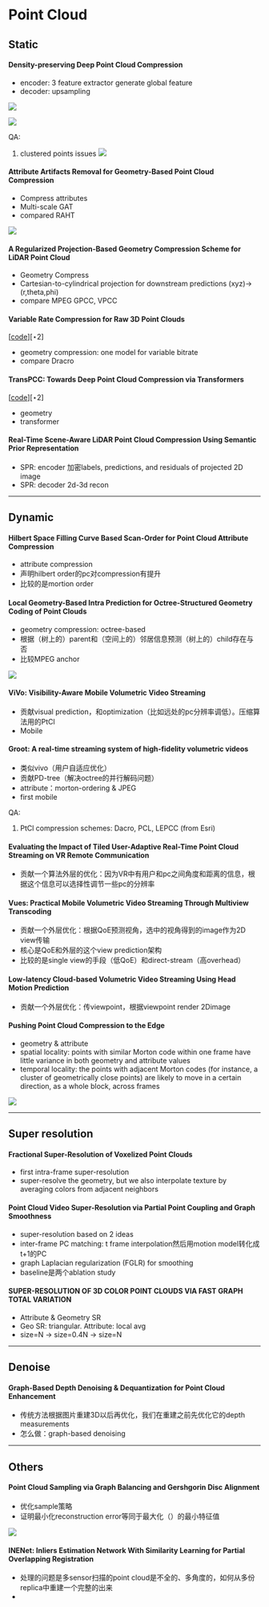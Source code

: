 # Point Cloud

## Static

#### Density-preserving Deep Point Cloud Compression


- encoder: 3 feature extractor generate global feature
- decoder: upsampling

![](pasteImage/2023-03-16-21-52-56.png)

![](pasteImage/2023-03-16-21-51-55.png)

QA:
1. clustered points issues
   ![](pasteImage/2023-03-16-21-51-28.png)

#### Attribute Artifacts Removal for Geometry-Based Point Cloud Compression

- Compress attributes
- Multi-scale GAT
- compared RAHT

![](pasteImage/2023-03-17-14-45-16.png)


#### A Regularized Projection-Based Geometry Compression Scheme for LiDAR Point Cloud
- Geometry Compress
- Cartesian-to-cylindrical projection for downstream predictions (xyz)->(r,theta,phi)
- compare MPEG GPCC, VPCC

#### Variable Rate Compression for Raw 3D Point Clouds
[[code](https://github.com/robotic-vision-lab/Variable-Rate-Compression-For-Raw-3D-Point-Clouds)][$\star$2]
- geometry compression: one model for variable bitrate
- compare Dracro


#### TransPCC: Towards Deep Point Cloud Compression via Transformers
[[code](https://github.com/jokieleung/TransPCC)][$\star$2]
- geometry
- transformer

#### Real-Time Scene-Aware LiDAR Point Cloud Compression Using Semantic Prior Representation

- SPR: encoder 加密labels, predictions, and residuals of projected 2D image
- SPR: decoder 2d-3d recon

----
## Dynamic

#### Hilbert Space Filling Curve Based Scan-Order for Point Cloud Attribute Compression
- attribute compression
- 声明hilbert order的pc对compression有提升
- 比较的是mortion order

#### Local Geometry-Based Intra Prediction for Octree-Structured Geometry Coding of Point Clouds
- geometry compression: octree-based
- 根据（树上的）parent和（空间上的）邻居信息预测（树上的）child存在与否
- 比较MPEG anchor

![](pasteImage/2023-03-17-17-26-26.png)

#### ViVo: Visibility-Aware Mobile Volumetric Video Streaming
- 贡献visual prediction，和optimization（比如远处的pc分辨率调低）。压缩算法用的PtCl
- Mobile

#### Groot: A real-time streaming system of high-fidelity volumetric videos
- 类似vivo（用户自适应优化）
- 贡献PD-tree（解决octree的并行解码问题）
- attribute：morton-ordering & JPEG
- first mobile

QA:
1. PtCl compression schemes: Dacro, PCL, LEPCC (from Esri)

#### Evaluating the Impact of Tiled User-Adaptive Real-Time Point Cloud Streaming on VR Remote Communication
- 贡献一个算法外层的优化：因为VR中有用户和pc之间角度和距离的信息，根据这个信息可以选择性调节一些pc的分辨率

#### Vues: Practical Mobile Volumetric Video Streaming Through Multiview Transcoding
- 贡献一个外层优化：根据QoE预测视角，选中的视角得到的image作为2D view传输
- 核心是QoE和外层的这个view prediction架构
- 比较的是single view的手段（低QoE）和direct-stream（高overhead）

#### Low-latency Cloud-based Volumetric Video Streaming Using Head Motion Prediction
- 贡献一个外层优化：传viewpoint，根据viewpoint render 2Dimage


#### Pushing Point Cloud Compression to the Edge
- geometry & attribute
- spatial locality: points with similar Morton code within one frame have little variance in both geometry and attribute values
- temporal locality: the points with adjacent Morton codes (for instance, a cluster of geometrically close points) are likely to move in a certain direction, as a whole block, across frames

![](pasteImage/2023-03-17-21-30-36.png)



---
## Super resolution

#### Fractional Super-Resolution of Voxelized Point Clouds

- first intra-frame super-resolution
- super-resolve the geometry, but we also interpolate texture by averaging colors from adjacent neighbors

#### Point Cloud Video Super-Resolution via Partial Point Coupling and Graph Smoothness
- super-resolution based on 2 ideas
- inter-frame PC matching: t frame interpolation然后用motion model转化成t+1的PC
- graph Laplacian regularization (FGLR) for smoothing
- baseline是两个ablation study

#### SUPER-RESOLUTION OF 3D COLOR POINT CLOUDS VIA FAST GRAPH TOTAL VARIATION
- Attribute & Geometry SR
- Geo SR: triangular. Attribute: local avg
- size=N -> size=0.4N -> size=N

---
## Denoise
#### Graph-Based Depth Denoising & Dequantization for Point Cloud Enhancement
- 传统方法根据图片重建3D以后再优化，我们在重建之前先优化它的depth measurements
- 怎么做：graph-based denoising

---
## Others
#### Point Cloud Sampling via Graph Balancing and Gershgorin Disc Alignment
- 优化sample策略
- 证明最小化reconstruction error等同于最大化（）的最小特征值

![](pasteImage/2023-03-17-15-53-58.png)

#### INENet: Inliers Estimation Network With Similarity Learning for Partial Overlapping Registration
- 处理的问题是多sensor扫描的point cloud是不全的、多角度的，如何从多份replica中重建一个完整的出来
- 